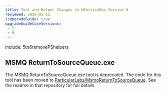 ```yaml
---
title: Tool and Helper Changes in NServiceBus Version 6
reviewed: 2020-05-11
isUpgradeGuide: true
upgradeGuideCoreVersions:
 - 5
 - 6
---
```



include: 5to6removePShelpers



## MSMQ ReturnToSourceQueue.exe

The MSMQ ReturnToSourceQueue.exe tool is deprecated. The code for this tool has been moved to [ParticularLabs/MsmqReturnToSourceQueue](https://github.com/ParticularLabs/MsmqReturnToSourceQueue). See the readme in that repository for full details.

